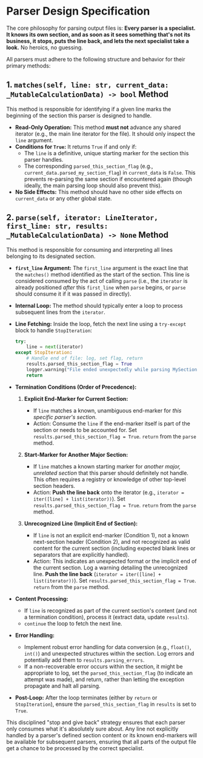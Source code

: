 # Parser Design Specification

The core philosophy for parsing output files is: **Every parser is a specialist. It knows its own section, and as soon as it sees something that's not its business, it stops, puts the line back, and lets the next specialist take a look.** No heroics, no guessing.

All parsers must adhere to the following structure and behavior for their primary methods:

## 1. `matches(self, line: str, current_data: _MutableCalculationData) -> bool` Method

This method is responsible for identifying if a given line marks the beginning of the section this parser is designed to handle.

*   **Read-Only Operation:** This method **must not** advance any shared iterator (e.g., the main line iterator for the file). It should only inspect the `line` argument.
*   **Conditions for `True`:** It returns `True` if and only if:
    *   The `line` is a definitive, unique starting marker for the section this parser handles.
    *   The corresponding `parsed_this_section_flag` (e.g., `current_data.parsed_my_section_flag`) in `current_data` is `False`. This prevents re-parsing the same section if encountered again (though ideally, the main parsing loop should also prevent this).
*   **No Side Effects:** This method should have no other side effects on `current_data` or any other global state.

## 2. `parse(self, iterator: LineIterator, first_line: str, results: _MutableCalculationData) -> None` Method

This method is responsible for consuming and interpreting all lines belonging to its designated section.

*   **`first_line` Argument:** The `first_line` argument is the exact line that the `matches()` method identified as the start of the section. This line is considered consumed by the act of calling `parse` (i.e., the `iterator` is already positioned *after* this `first_line` when `parse` begins, or `parse` should consume it if it was passed in directly).
*   **Internal Loop:** The method should typically enter a loop to process subsequent lines from the `iterator`.
*   **Line Fetching:** Inside the loop, fetch the next line using a `try-except` block to handle `StopIteration`:
    ```python
    try:
        line = next(iterator)
    except StopIteration:
        # Handle end of file: log, set flag, return
        results.parsed_this_section_flag = True
        logger.warning("File ended unexpectedly while parsing MySection.")
        return
    ```
*   **Termination Conditions (Order of Precedence):**

    1.  **Explicit End-Marker for Current Section:**
        *   If `line` matches a known, unambiguous end-marker for *this specific parser's section*.
        *   Action: Consume the `line` if the end-marker itself is part of the section or needs to be accounted for. Set `results.parsed_this_section_flag = True`. `return` from the `parse` method.

    2.  **Start-Marker for Another Major Section:**
        *   If `line` matches a known starting marker for *another major, unrelated section* that this parser should definitely not handle. This often requires a registry or knowledge of other top-level section headers.
        *   Action: **Push the line back** onto the iterator (e.g., `iterator = iter([line] + list(iterator))`). Set `results.parsed_this_section_flag = True`. `return` from the `parse` method.

    3.  **Unrecognized Line (Implicit End of Section):**
        *   If `line` is not an explicit end-marker (Condition 1), not a known next-section header (Condition 2), and not recognized as valid content for the current section (including expected blank lines or separators that are explicitly handled).
        *   Action: This indicates an unexpected format or the implicit end of the current section. Log a warning detailing the unrecognized line. **Push the line back** (`iterator = iter([line] + list(iterator))`). Set `results.parsed_this_section_flag = True`. `return` from the `parse` method.

*   **Content Processing:**
    *   If `line` is recognized as part of the current section's content (and not a termination condition), process it (extract data, update `results`).
    *   `continue` the loop to fetch the next line.

*   **Error Handling:**
    *   Implement robust error handling for data conversion (e.g., `float()`, `int()`) and unexpected structures within the section. Log errors and potentially add them to `results.parsing_errors`.
    *   If a non-recoverable error occurs within the section, it might be appropriate to log, set the `parsed_this_section_flag` (to indicate an attempt was made), and return, rather than letting the exception propagate and halt all parsing.

*   **Post-Loop:** After the loop terminates (either by `return` or `StopIteration`), ensure the `parsed_this_section_flag` in `results` is set to `True`.

This disciplined "stop and give back" strategy ensures that each parser only consumes what it's absolutely sure about. Any line not explicitly handled by a parser's defined section content or its known end-markers will be available for subsequent parsers, ensuring that all parts of the output file get a chance to be processed by the correct specialist.
